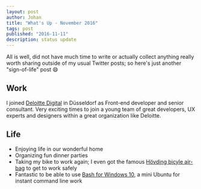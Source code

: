 ```yaml
---
layout: post
author: Johan
title: "What's Up - November 2016"
tags: post
published: "2016-11-11"
description: status update
---
```


All is well, did not have much time to write or actually collect anything really worth sharing outside of my usual Twitter posts; so here's just another "sign-of-life" post :smile:

## Work

I joined [Deloitte Digital](http://www.deloittedigital.com/de/about-us) in Düsseldorf as Front-end developer and senior consultant. Very exciting times to join a young team of great developers, UX experts and designers within a great organization like Deloitte.

## Life

- Enjoying life in our wonderful home
- Organizing fun dinner parties
- Taking my bike to work again; I even got the famous [Hövding bicyle air-bag](http://www.hovding.de/) to get to work safely
- Fantastic to be able to use [Bash for Windows 10](https://blogs.windows.com/buildingapps/2016/03/30/run-bash-on-ubuntu-on-windows/), a mini Ubuntu for instant command line work
